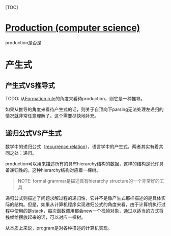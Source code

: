 [TOC]

# [Production (computer science)](https://en.wikipedia.org/wiki/Production_(computer_science))



production是否是



# 产生式

## 产生式VS推导式

TODO: 从[Formation rule](https://en.wikipedia.org/wiki/Formation_rule)的角度来看待production，则它是一种推导。

如果从推导的角度来看待产生式的话，则关于自顶向下parsing无法处理左递归的情况就非常任意理解了。这个需要尽快地补充。

## 递归公式VS产生式

数学中的递归公式（[recurrence relation](https://en.wikipedia.org/wiki/Recurrence_relation)），语言学中的产生式，两者其实有着共同之处：递归。

production可以用来描述所有的具有hierarchy结构的数据，这样的结构是允许具备递归性的。这种hierarchy结构对应着一棵树。

> NOTE: formal grammar是描述具有hierarchy structure的一个非常好的工具

递归公式则描述了问题求解过程的递归性，它并不是像产生式那样描述的是具体实际的结构。但是，如果从计算机程序实现递归公式的角度来看，由于计算机执行过程中使用的是stack，每次函数调用都会new一个栈帧对象，通过以适当的方式将栈帧给摆放起来的话，可以对应一棵树。

从本质上来说，program是对各种描述的计算机实现。